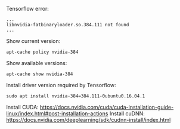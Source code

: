 Tensorflow error:
```
...
libnvidia-fatbinaryloader.so.384.111 not found
...
```

Show current version:
```
apt-cache policy nvidia-384
```

Show available versions:
```
apt-cache show nvidia-384
```

Install driver version required by Tensorflow:
```
sudo apt install nvidia-384=384.111-0ubuntu0.16.04.1
```

Install CUDA: https://docs.nvidia.com/cuda/cuda-installation-guide-linux/index.html#post-installation-actions
Install cuDNN: https://docs.nvidia.com/deeplearning/sdk/cudnn-install/index.html
